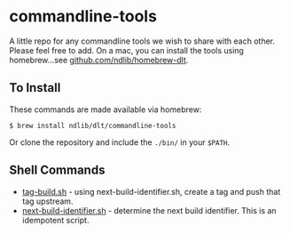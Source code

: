 # commandline-tools

A little repo for any commandline tools we wish to share with each other.
Please feel free to add.
On a mac, you can install the tools using homebrew...see [github.com/ndlib/homebrew-dlt](https://github.com/ndlib/homebrew-dlt).

## To Install

These commands are made available via homebrew:

```console
$ brew install ndlib/dlt/commandline-tools
```

Or clone the repository and include the `./bin/` in your `$PATH`.

## Shell Commands

* [tag-build.sh](./bin/tag-build.sh) - using next-build-identifier.sh, create a tag and push that tag upstream.
* [next-build-identifier.sh](./bin/next-build-identifier.sh) - determine the next build identifier. This is an idempotent script.
